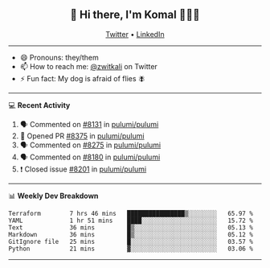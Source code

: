 <h2 align="center"> 👋 Hi there, I'm Komal 🧑🏾‍💻 </h2>
<p align="center">
    <a href="https://twitter.com/zwitkali">Twitter</a> •
    <a href="https://www.linkedin.com/in/komal-ali/">LinkedIn</a>
</p>

--------

- 😄 Pronouns: they/them
- 📫 How to reach me: [@zwitkali](https://twitter.com/zwitkali) on Twitter
- ⚡ Fun fact: My dog is afraid of flies 🪰

--------
💻 **Recent Activity**

<!--START_SECTION:activity-->
1. 🗣 Commented on [#8131](https://github.com/pulumi/pulumi/issues/8131) in [pulumi/pulumi](https://github.com/pulumi/pulumi)
2. 💪 Opened PR [#8375](https://github.com/pulumi/pulumi/pull/8375) in [pulumi/pulumi](https://github.com/pulumi/pulumi)
3. 🗣 Commented on [#8275](https://github.com/pulumi/pulumi/issues/8275) in [pulumi/pulumi](https://github.com/pulumi/pulumi)
4. 🗣 Commented on [#8180](https://github.com/pulumi/pulumi/issues/8180) in [pulumi/pulumi](https://github.com/pulumi/pulumi)
5. ❗️ Closed issue [#8201](https://github.com/pulumi/pulumi/issues/8201) in [pulumi/pulumi](https://github.com/pulumi/pulumi)
<!--END_SECTION:activity-->

--------

📊 **Weekly Dev Breakdown**
<!--START_SECTION:waka-->

```text
Terraform        7 hrs 46 mins   ████████████████▒░░░░░░░░   65.97 %
YAML             1 hr 51 mins    ████░░░░░░░░░░░░░░░░░░░░░   15.72 %
Text             36 mins         █▒░░░░░░░░░░░░░░░░░░░░░░░   05.13 %
Markdown         36 mins         █▒░░░░░░░░░░░░░░░░░░░░░░░   05.12 %
GitIgnore file   25 mins         █░░░░░░░░░░░░░░░░░░░░░░░░   03.57 %
Python           21 mins         ▓░░░░░░░░░░░░░░░░░░░░░░░░   03.06 %
```

<!--END_SECTION:waka-->

--------
